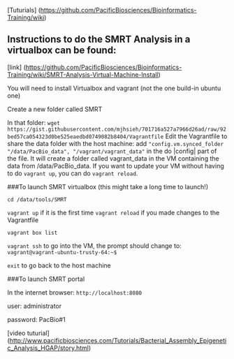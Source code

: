
[Tuturials] (https://github.com/PacificBiosciences/Bioinformatics-Training/wiki)

## Instructions to do the SMRT Analysis in a virtualbox can be found:
[link] (https://github.com/PacificBiosciences/Bioinformatics-Training/wiki/SMRT-Analysis-Virtual-Machine-Install)

You will need to install Virtualbox and vagrant (not the one build-in ubuntu one)

Create a new folder called SMRT

In that folder:
     ```
wget https://gist.githubusercontent.com/mjhsieh/701716a527a7966d26ad/raw/92bed57ca054323d0be525eaedbd0749082b8404/Vagrantfile
     ```
Edit the Vagrantfile to share the data folder with the host machine: add `"config.vm.synced_folder "/data/PacBio_data", "/vagrant/vagrant_data"` in the do |config| part of the file. It will create a folder called vagrant_data in the VM containing the data from /data/PacBio_data. If you want to update your VM without having to do `vagrant up`, you can do `vagrant reload`. 

###To launch SMRT virtualbox (this might take a long time to launch!)

`cd /data/tools/SMRT`

`vagrant up` if it is the first time 
`vagrant reload` if you made changes to the Vagrantfile

`vagrant box list`

`vagrant ssh` to go into the VM, the prompt should change to: ```vagrant@vagrant-ubuntu-trusty-64:~$```

`exit` to go back to the host machine 

###To launch SMRT portal 

In the internet browser: `http://localhost:8080`

user: administrator

password: PacBio#1 

[video tuturial] (http://www.pacificbiosciences.com/Tutorials/Bacterial_Assembly_Epigenetic_Analysis_HGAP/story.html)


